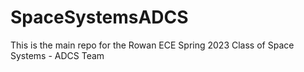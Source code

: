 # SpaceSystemsADCS
This is the main repo for the Rowan ECE Spring 2023 Class of Space Systems - ADCS Team
